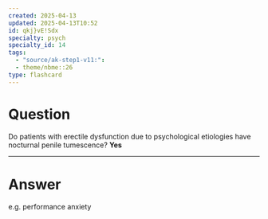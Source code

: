 ```yaml
---
created: 2025-04-13
updated: 2025-04-13T10:52
id: qkj}vE!Sdx
specialty: psych
specialty_id: 14
tags:
  - "source/ak-step1-v11:": 
  - theme/nbme::26
type: flashcard
---
```


# Question
Do patients with erectile dysfunction due to psychological etiologies have nocturnal penile tumescence?   **Yes**

---

# Answer
e.g. performance anxiety